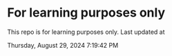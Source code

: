 # For learning purposes only
This repo is for learning purposes only.
Last updated at

Thursday, August 29, 2024 7:19:42 PM

